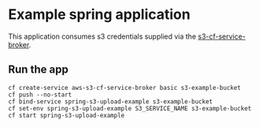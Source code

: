 # Example spring application
This application consumes s3 credentials supplied via the [s3-cf-service-broker](https://github.com/cloudfoundry-community/s3-cf-service-broker).

## Run the app
```
cf create-service aws-s3-cf-service-broker basic s3-example-bucket
cf push --no-start
cf bind-service spring-s3-upload-example s3-example-bucket
cf set-env spring-s3-upload-example S3_SERVICE_NAME s3-example-bucket
cf start spring-s3-upload-example
```
